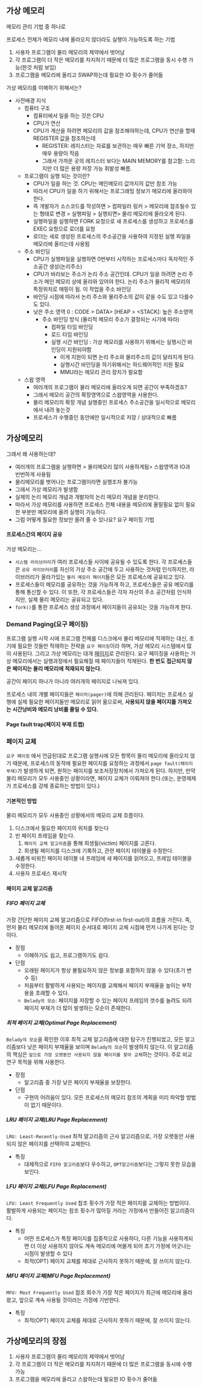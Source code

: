 ## 가상 메모리

메모리 관리 기법 중 하나로

프로세스 전체가 메모리 내에 올라오지 않더라도 실행이 가능하도록 하는 기법

1. 사용자 프로그램이 물리 메모리의 제약에서 벗어남
2. 각 프로그램이 더 작은 메모리를 차지하기 때문에 더 많은 프로그램을 동시 수행 가능(한것 처럼 보임)
3. 프로그램을 메모리에 올리고 SWAP하는데 필요한 IO 횟수가 줄어듦



가상 메모리를 이해하기 위해서는?

- 사전배경 지식
  - 컴퓨터 구조
    - 컴퓨터에서 일을 하는 것은 CPU
    - CPU가 연산 
    - CPU가 계산을 하려면 메모리의 값을 참조해야하는데, CPU가 연산을 할때 REGISTER 값을 참조하는데
      - REGISTER: 레지스터는 자료를 보관하는 매우 빠른 기억 장소, 하지만 매우 용량이 작음
      - 그래서 가까운 곳의 레지스터 보다는 MAIN MEMORY를 참고함: 느리지만 더 많은 용량 저장 가능 휘발성 빠름.
  - 프로그램이 실행 되는 것이란?
    - CPU가 일을 하는 것. CPU는 메인메모리 값까지의 값만 참조 가능
    - 따라서 CPU가 일을 하기 위해서는 프로그래밍 정보가 메모리에 올라와야한다.
    - 즉 개발자가 소스코드를 작성하면 > 컴파일러 링커 > 메모리에 참조될수 있는 형태로 변경 > 실행파일 > 실행되면> 물리 메모리에 올라오게 된다. 
    - 실행파일을 실행하면 FORK 요청으로 새 프로세스를 생성하고 프로세스를 EXEC 요청으로 로더를 요청
    - 로더는 새로 생성된 프로세스의 주소공간을 사용하여 지정된 실행 파일을 메모리에 올리는데 사용됨 
  - 주소 바인딩
    - CPU가 실행파일을 실행하면 0번부터 시작하는 프로세스마다 독자적인 주소공간 생성(논리주소)
    - CPU가 바라보는 주소가 논리 주소 공간인데. CPU가 일을 하려면 논리 주소가 메인 메모리 상에 올라와 있어야 한다. 논리 주소가 물리적 메모리의 특정위치로 매핑이 됨. 이 작업을 주소 바인딩 
    - 바인딩 시점에 따라서 논리 주소와 물리주소의 값이 같을 수도 있고 다를수도 있다. 
    - 낮은 주소 영역 0 : CODE > DATA> [HEAP > <STACK]: 높은 주소영역
      - 주소 바인딩 방식 (물리적 메모리 주소가 결정되는 시기에 따라)
        - 컴파일 타임 바인딩
        - 로드 타임 바인딩
        - 실행 시간 바인딩 : 가상 메모리를 사용하기 위해서는 실행시간 바인딩이 지원되야함 
          - 이게 지원이 되면 논리 주소와 물리주소의 값이 달라지게 된다.
          - 실행시간 바인딩을 하기위해서는 하드웨어적인 지원 필요 
          - MMU라는 메모리 관리 장치가 필요함
  - 스왑 영역
    - 여러개의 프로그램이 물리 메모리에 올라오게 되면 공간이 부족하겠죠?
    - 그래서 메모리 공간의 확장영역으로 스왑영역을 사용한다. 
    - 물리 메모리의 확장 개념 실행중인 프로세스 주소공간을 일시적으로 메모리에서 내려 놓는것
    - 프로세스가 수행중인 동안에만 일시적으로 저장 / 상대적으로 빠름 

## 가상메모리

그래서 왜 사용하는데? 

- 여러개의 프로그램을 실행하면 > 물리메모리 많이 사용하게됨> 스왑영역과 IO과 빈번하게 사용됨
- 물리메모리를 벗어나는 프로그램이라면 실행조차 불가능
- 그래서 가상 메모리가 발생함
- 실제의 논리 메모리 개념과 개발자의 논리 메모리 개념을 분리한다. 
- 따라서 가상 메모리를 사용하면 프로세스 전체 내용을 메모리에 올릴필요 없이 필요한 부분만 메모리에 올려 실행이 가능하다. 
- 그럼 어떻게 필요한 정보만 올려 줄 수 있나요? 요구 페이징 기법 

#### 프로세스간의 페이지 공유

가상 메모리는...

- `시스템 라이브러리`가 여러 프로세스들 사이에 공유될 수 있도록 한다. 각 프로세스들은 `공유 라이브러리`를 자신의 가상 주소 공간에 두고 사용하는 것처럼 인식하지만, 라이브러리가 올라가있는 `물리 메모리 페이지`들은 모든 프로세스에 공유되고 있다.
- 프로세스들이 메모리를 공유하는 것을 가능하게 하고, 프로세스들은 공유 메모리를 통해 통신할 수 있다. 이 또한, 각 프로세스들은 각자 자신의 주소 공간처럼 인식하지만, 실제 물리 메모리는 공유되고 있다.
- `fork()`를 통한 프로세스 생성 과정에서 페이지들이 공유되는 것을 가능하게 한다.

### Demand Paging(요구 페이징)

프로그램 실행 시작 시에 프로그램 전체를 디스크에서 물리 메모리에 적재하는 대신, 초기에 필요한 것들만 적재하는 전략을 `요구 페이징`이라 하며, 가상 메모리 시스템에서 많이 사용된다. 그리고 가상 메모리는 대개 [페이지](https://github.com/JaeYeopHan/Interview_Question_for_Beginner/tree/master/OS#paging페이징)로 관리된다. 요구 페이징을 사용하는 가상 메모리에서는 실행과정에서 필요해질 때 페이지들이 적재된다. **한 번도 접근되지 않은 페이지는 물리 메모리에 적재되지 않는다.**

공간이 페이지 하나가 아니라 여러개의 페이지로 나눠져 있다.

프로세스 내의 개별 페이지들은 `페이저(pager)`에 의해 관리된다. 페이저는 프로세스 실행에 실제 필요한 페이지들만 메모리로 읽어 옮으로써, **사용되지 않을 페이지를 가져오는 시간낭비와 메모리 낭비를 줄일 수 있다.**

#### Page fault trap(페이지 부재 트랩)

### 페이지 교체

`요구 페이징` 에서 언급된대로 프로그램 실행시에 모든 항목이 물리 메모리에 올라오지 않기 때문에, 프로세스의 동작에 필요한 페이지를 요청하는 과정에서 `page fault(페이지 부재)`가 발생하게 되면, 원하는 페이지를 보조저장장치에서 가져오게 된다. 하지만, 만약 물리 메모리가 모두 사용중인 상황이라면, 페이지 교체가 이뤄져야 한다.(또는, 운영체제가 프로세스를 강제 종료하는 방법이 있다.)

#### 기본적인 방법

물리 메모리가 모두 사용중인 상황에서의 메모리 교체 흐름이다.

1. 디스크에서 필요한 페이지의 위치를 찾는다
2. 빈 페이지 프레임을 찾는다.
   1. `페이지 교체 알고리즘`을 통해 희생될(victim) 페이지를 고른다.
   2. 희생될 페이지를 디스크에 기록하고, 관련 페이지 테이블을 수정한다.
3. 새롭게 비워진 페이지 테이블 내 프레임에 새 페이지를 읽어오고, 프레임 테이블을 수정한다.
4. 사용자 프로세스 재시작

#### 페이지 교체 알고리즘

##### FIFO 페이지 교체

가장 간단한 페이지 교체 알고리즘으로 FIFO(first-in first-out)의 흐름을 가진다. 즉, 먼저 물리 메모리에 들어온 페이지 순서대로 페이지 교체 시점에 먼저 나가게 된다는 것이다.

- 장점
  - 이해하기도 쉽고, 프로그램하기도 쉽다.
- 단점
  - 오래된 페이지가 항상 불필요하지 않은 정보를 포함하지 않을 수 있다(초기 변수 등)
  - 처음부터 활발하게 사용되는 페이지를 교체해서 페이지 부재율을 높이는 부작용을 초래할 수 있다.
  - `Belady의 모순`: 페이지를 저장할 수 있는 페이지 프레임의 갯수를 늘려도 되려 페이지 부재가 더 많이 발생하는 모순이 존재한다.

##### 최적 페이지 교체(Optimal Page Replacement)

`Belady의 모순`을 확인한 이후 최적 교체 알고리즘에 대한 탐구가 진행되었고, 모든 알고리즘보다 낮은 페이지 부재율을 보이며 `Belady의 모순`이 발생하지 않는다. 이 알고리즘의 핵심은 `앞으로 가장 오랫동안 사용되지 않을 페이지를 찾아 교체`하는 것이다. 주로 비교 연구 목적을 위해 사용한다.

- 장점
  - 알고리즘 중 가장 낮은 페이지 부재율을 보장한다.
- 단점
  - 구현의 어려움이 있다. 모든 프로세스의 메모리 참조의 계획을 미리 파악할 방법이 없기 때문이다.

##### LRU 페이지 교체(LRU Page Replacement)

`LRU: Least-Recently-Used`
최적 알고리즘의 근사 알고리즘으로, 가장 오랫동안 사용되지 않은 페이지를 선택하여 교체한다.

- 특징
  - 대체적으로 `FIFO 알고리즘`보다 우수하고, `OPT알고리즘`보다는 그렇지 못한 모습을 보인다.

##### LFU 페이지 교체(LFU Page Replacement)

`LFU: Least Frequently Used`
참조 횟수가 가장 적은 페이지를 교체하는 방법이다. 활발하게 사용되는 페이지는 참조 횟수가 많아질 거라는 가정에서 만들어진 알고리즘이다.

- 특징
  - 어떤 프로세스가 특정 페이지를 집중적으로 사용하다, 다른 기능을 사용하게되면 더 이상 사용하지 않아도 계속 메모리에 머물게 되어 초기 가정에 어긋나는 시점이 발생할 수 있다
  - 최적(OPT) 페이지 교체를 제대로 근사하지 못하기 때문에, 잘 쓰이지 않는다.

##### MFU 페이지 교체(MFU Page Replacement)

`MFU: Most Frequently Used`
참조 회수가 가장 작은 페이지가 최근에 메모리에 올라왔고, 앞으로 계속 사용될 것이라는 가정에 기반한다.

- 특징
  - 최적(OPT) 페이지 교체를 제대로 근사하지 못하기 때문에, 잘 쓰이지 않는다.

## 가상메모리의 장점

1. 사용자 프로그램이 물리 메모리의 제약에서 벗어남
2. 각 프로그램이 더 작은 메모리를 차지하기 때문에 더 많은 프로그램을 동시에 수행가능
3. 프로그램을 메모리에 올리고 스왑하는데 필요한 IO 횟수가 줄어듦 
